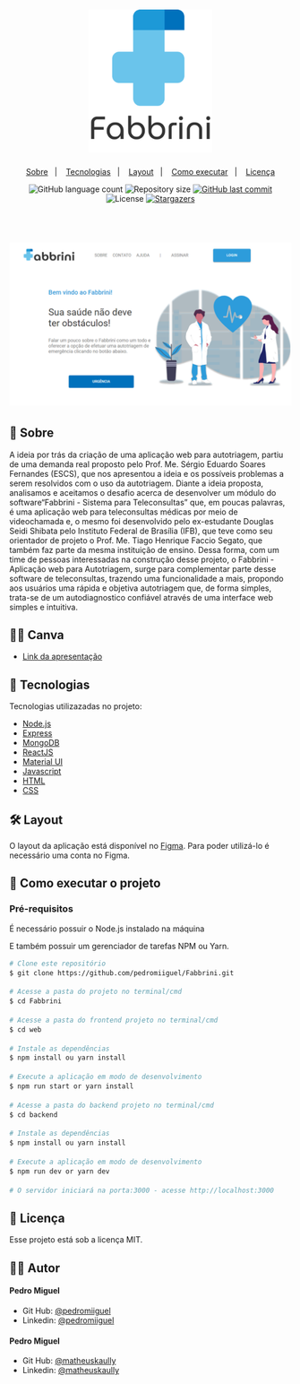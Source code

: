 <h1 align="center">
    <img alt="Fabbrini" title="Fabbrini" src=".github/logo.svg" width="220px" color="#212529" />
</h1>

<p align="center">
  <a href="#-sobre">Sobre</a>&nbsp;&nbsp;&nbsp;|&nbsp;&nbsp;&nbsp;
  <a href="#-tecnologias">Tecnologias</a>&nbsp;&nbsp;&nbsp;|&nbsp;&nbsp;&nbsp;
  <a href="#-layout">Layout</a>&nbsp;&nbsp;&nbsp;|&nbsp;&nbsp;&nbsp;
  <a href="#-como-executar-o-projeto">Como executar</a>&nbsp;&nbsp;&nbsp;|&nbsp;&nbsp;&nbsp;
  <a href="#-licença">Licença</a>
</p>

<p align="center">
  <img alt="GitHub language count" src="https://img.shields.io/github/languages/count/pedromiiguel/Fabbrini?color=%2304D361">

  <img alt="Repository size" src="https://img.shields.io/github/repo-size/pedromiiguel/Fabbrini">


  <a href="https://github.com/pedromiiguel/Fabbrini/commits/master">
    <img alt="GitHub last commit" src="https://img.shields.io/github/last-commit/pedromiiguel/Fabbrini">
  </a>

  <img alt="License" src="https://img.shields.io/badge/license-MIT-brightgreen">
   <a href="https://github.com/pedromiiguel/Fabbrini/stargazers">
    <img alt="Stargazers" src="https://img.shields.io/github/stars/pedromiiguel/Fabbrini?style=social">
  </a>
</p>


<br/>

<h1 align="center">
    <img alt="Ecoleta" title="Ecoleta" src=".github/index.png" />
</h1>

## 🔖 Sobre

A ideia por trás da criação de uma aplicação web para autotriagem, partiu de uma demanda real proposto pelo Prof. Me. Sérgio Eduardo Soares Fernandes (ESCS), que nos apresentou a ideia e os possíveis problemas a serem resolvidos com o uso da autotriagem.
Diante a ideia proposta, analisamos e aceitamos o desafio acerca de desenvolver um módulo do software“Fabbrini - Sistema para Teleconsultas” que, em poucas palavras, é uma aplicação web para teleconsultas médicas por meio de videochamada e, o mesmo foi desenvolvido pelo ex-estudante Douglas Seidi Shibata pelo Instituto Federal de Brasília (IFB), que teve como seu orientador de projeto o Prof. Me. Tiago Henrique Faccio Segato, que também faz parte da mesma instituição de ensino.
Dessa forma,  com um time de pessoas interessadas na construção desse projeto, o Fabbrini - Aplicação web para Autotriagem, surge para complementar parte desse software de teleconsultas, trazendo uma funcionalidade a mais, propondo aos usuários uma rápida e objetiva autotriagem que, de forma simples, trata-se de um autodiagnostico confiável através de uma interface web simples e intuitiva.


## :technologist: Canva 

- [Link da apresentação](https://1drv.ms/p/s!AiLO7DRxBOpkgwHVOPmMYRCox-GG?e=xXyTb4)

## 🚀 Tecnologias

Tecnologias utilizazadas no projeto:

- [Node.js](https://nodejs.org/en/)
- [Express](https://expressjs.com/pt-br/)
- [MongoDB](https://www.mongodb.com/cloud/atlas)
- [ReactJS](https://pt-br.reactjs.org/)
- [Material UI](https://material-ui.com/pt/)
- [Javascript](https://developer.mozilla.org/pt-BR/docs/Web/JavaScript)
- [HTML](https://developer.mozilla.org/pt-BR/docs/Web/HTML)
- [CSS](https://developer.mozilla.org/pt-BR/docs/Web/CSS)

## 🛠 Layout

O layout da aplicação está disponível no [Figma](https://www.figma.com/file/xLWjRMKi0ehRx6hxbkZC3f/Fabbrini?node-id=0%3A1). Para poder utilizá-lo é necessário uma conta no Figma.

## 🔧 Como executar o projeto

### Pré-requisitos

<p> É necessário possuir o Node.js instalado na máquina </p>
<p>E também possuir um gerenciador de tarefas NPM ou Yarn.</p>

```bash
# Clone este repositório
$ git clone https://github.com/pedromiiguel/Fabbrini.git

# Acesse a pasta do projeto no terminal/cmd
$ cd Fabbrini

# Acesse a pasta do frontend projeto no terminal/cmd
$ cd web

# Instale as dependências
$ npm install ou yarn install

# Execute a aplicação em modo de desenvolvimento
$ npm run start or yarn install

# Acesse a pasta do backend projeto no terminal/cmd
$ cd backend

# Instale as dependências
$ npm install ou yarn install

# Execute a aplicação em modo de desenvolvimento
$ npm run dev or yarn dev

# O servidor iniciará na porta:3000 - acesse http://localhost:3000
```

## 📝 Licença

Esse projeto está sob a licença MIT.

## :man_astronaut: Autor

#### Pedro Miguel

- Git Hub: <a href="https://github.com/pedromiiguel" target='_blanck' >@pedromiiguel</a>
- Linkedin: <a href="https://www.linkedin.com/in/pedro-miiguel" target='_blanck' >@pedromiiguel</a>

#### Pedro Miguel

- Git Hub: <a href="https://github.com/pedromiiguel" target='_blanck' >@matheuskaully</a>
- Linkedin: <a href="https://www.linkedin.com/in/pedro-miiguel" target='_blanck' >@matheuskaully</a>
